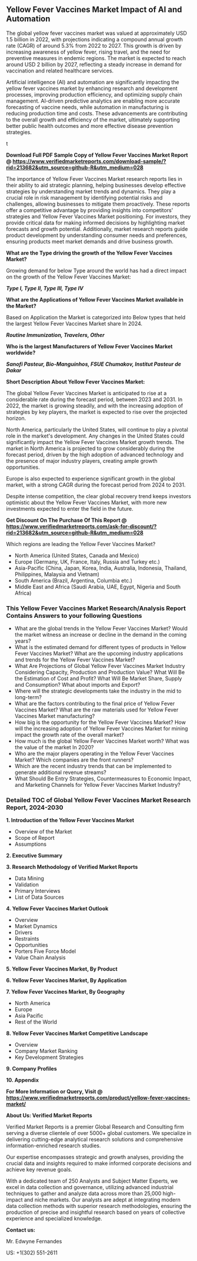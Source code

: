 <h2>Yellow Fever Vaccines Market Impact of AI and Automation</h2><p>The global yellow fever vaccines market was valued at approximately USD 1.5 billion in 2022, with projections indicating a compound annual growth rate (CAGR) of around 5.3% from 2022 to 2027. This growth is driven by increasing awareness of yellow fever, rising travel, and the need for preventive measures in endemic regions. The market is expected to reach around USD 2 billion by 2027, reflecting a steady increase in demand for vaccination and related healthcare services.</p><p>Artificial intelligence (AI) and automation are significantly impacting the yellow fever vaccines market by enhancing research and development processes, improving production efficiency, and optimizing supply chain management. AI-driven predictive analytics are enabling more accurate forecasting of vaccine needs, while automation in manufacturing is reducing production time and costs. These advancements are contributing to the overall growth and efficiency of the market, ultimately supporting better public health outcomes and more effective disease prevention strategies.</p>t</p><p id="" class=""><strong>Download Full PDF Sample Copy of Yellow Fever Vaccines Market Report @ <a href="https://www.verifiedmarketreports.com/download-sample/?rid=213682&utm_source=github-R&utm_medium=028" target="_blank">https://www.verifiedmarketreports.com/download-sample/?rid=213682&utm_source=github-R&utm_medium=028</a></strong></p><p>The importance of&nbsp;Yellow Fever Vaccines Market research reports lies in their ability to aid strategic planning, helping businesses develop effective strategies by understanding market trends and dynamics. They play a crucial role in risk management by identifying potential risks and challenges, allowing businesses to mitigate them proactively. These reports offer a competitive advantage by providing insights into competitors' strategies and Yellow Fever Vaccines Market positioning. For investors, they provide critical data for making informed decisions by highlighting market forecasts and growth potential. Additionally, market research reports guide product development by understanding consumer needs and preferences, ensuring products meet market demands and drive business growth.</p><p><strong>What are the&nbsp;Type driving the growth of the Yellow Fever Vaccines Market?</strong></p><p id="" class="">Growing demand for below Type around the world has had a direct impact on the growth of the Yellow Fever Vaccines Market:</p><em><strong>Type I, Type II, Type III, Type IV</strong></em></p><strong>What are the&nbsp;Applications&nbsp;of Yellow Fever Vaccines Market available in the Market?</strong></p><p id="" class="">Based on Application the Market is categorized into Below types that held the largest Yellow Fever Vaccines Market share In 2024.</p><em><strong>Routine Immunization, Travelers, Other</strong></em></p><strong>Who is the largest Manufacturers of Yellow Fever Vaccines Market worldwide?</strong></p><p><em><strong>Sanofi Pasteur, Bio-Manguinhos, FSUE Chumakov, Institut Pasteur de Dakar</strong></em></p><p id="" class=""><strong>Short Description About Yellow Fever Vaccines Market:</strong></p><p>The global Yellow Fever Vaccines Market is anticipated to rise at a considerable rate during the forecast period, between 2023 and 2031. In 2022, the market is growing steadily, and with the increasing adoption of strategies by key players, the market is expected to rise over the projected horizon.</p><p>North America, particularly the United States, will continue to play a pivotal role in the market's development. Any changes in the United States could significantly impact the Yellow Fever Vaccines Market growth trends. The market in North America is projected to grow considerably during the forecast period, driven by the high adoption of advanced technology and the presence of major industry players, creating ample growth opportunities.</p><p>Europe is also expected to experience significant growth in the global market, with a strong CAGR during the forecast period from 2024 to 2031.</p><p>Despite intense competition, the clear global recovery trend keeps investors optimistic about the Yellow Fever Vaccines Market, with more new investments expected to enter the field in the future.</p><p id="" class=""><strong>Get Discount On The Purchase Of This Report @ <a href="https://www.verifiedmarketreports.com/ask-for-discount/?rid=213682&utm_source=github-R&utm_medium=028" target="_blank">https://www.verifiedmarketreports.com/ask-for-discount/?rid=213682&utm_source=github-R&utm_medium=028</a></strong></p>Which regions are leading the Yellow Fever Vaccines Market?</p><ul><li>North America (United States, Canada and Mexico)</li><li>Europe (Germany, UK, France, Italy, Russia and Turkey etc.)</li><li>Asia-Pacific (China, Japan, Korea, India, Australia, Indonesia, Thailand, Philippines, Malaysia and Vietnam)</li><li>South America (Brazil, Argentina, Columbia etc.)</li><li>Middle East and Africa (Saudi Arabia, UAE, Egypt, Nigeria and South Africa)</li></ul><h3 id="" class="">This Yellow Fever Vaccines Market Research/Analysis Report Contains Answers to your following Questions</h3><ul><li>What are the global trends in the Yellow Fever Vaccines Market? Would the market witness an increase or decline in the demand in the coming years?</li><li>What is the estimated demand for different types of products in Yellow Fever Vaccines Market? What are the upcoming industry applications and trends for the Yellow Fever Vaccines Market?</li><li>What Are Projections of Global Yellow Fever Vaccines Market Industry Considering Capacity, Production and Production Value? What Will Be the Estimation of Cost and Profit? What Will Be Market Share, Supply and Consumption? What about imports and Export?</li><li>Where will the strategic developments take the industry in the mid to long-term?</li><li>What are the factors contributing to the final price of Yellow Fever Vaccines Market? What are the raw materials used for Yellow Fever Vaccines Market manufacturing?</li><li>How big is the opportunity for the Yellow Fever Vaccines Market? How will the increasing adoption of Yellow Fever Vaccines Market for mining impact the growth rate of the overall market?</li><li>How much is the global Yellow Fever Vaccines Market worth? What was the value of the market In 2020?</li><li>Who are the major players operating in the Yellow Fever Vaccines Market? Which companies are the front runners?</li><li>Which are the recent industry trends that can be implemented to generate additional revenue streams?</li><li>What Should Be Entry Strategies, Countermeasures to Economic Impact, and Marketing Channels for Yellow Fever Vaccines Market Industry?</li></ul><h3 id="" class="">Detailed TOC of Global Yellow Fever Vaccines Market Research Report, 2024-2030</h3><p id="" class=""><strong>1. Introduction of the Yellow Fever Vaccines Market</strong></p><ul><li>Overview of the Market</li><li>Scope of Report</li><li>Assumptions</li></ul><p id="" class=""><strong>2. Executive Summary</strong></p><p id="" class=""><strong>3. Research Methodology of Verified Market Reports</strong></p><ul><li>Data Mining</li><li>Validation</li><li>Primary Interviews</li><li>List of Data Sources</li></ul><p id="" class=""><strong>4. Yellow Fever Vaccines Market Outlook</strong></p><ul><li>Overview</li><li>Market Dynamics</li><li>Drivers</li><li>Restraints</li><li>Opportunities</li><li>Porters Five Force Model</li><li>Value Chain Analysis</li></ul><p id="" class=""><strong>5. Yellow Fever Vaccines Market, By Product</strong></p><p id="" class=""><strong>6. Yellow Fever Vaccines Market, By Application</strong></p><p id="" class=""><strong>7. Yellow Fever Vaccines Market, By Geography</strong></p><ul><li>North America</li><li>Europe</li><li>Asia Pacific</li><li>Rest of the World</li></ul><p id="" class=""><strong>8. Yellow Fever Vaccines Market Competitive Landscape</strong></p><ul><li>Overview</li><li>Company Market Ranking</li><li>Key Development Strategies</li></ul><p id="" class=""><strong>9. Company Profiles</strong></p><p id="" class=""><strong>10. Appendix</strong></p><p id="" class=""><strong>For More Information or Query, Visit @ <a href="https://www.verifiedmarketreports.com/product/yellow-fever-vaccines-market/" target="_blank">https://www.verifiedmarketreports.com/product/yellow-fever-vaccines-market/</a></strong></p><p id="" class=""><strong>About Us: Verified Market Reports</strong></p><p id="" class="">Verified Market Reports is a premier Global Research and Consulting firm serving a diverse clientele of over 5000+ global customers. We specialize in delivering cutting-edge analytical research solutions and comprehensive information-enriched research studies.</p><p id="" class="">Our expertise encompasses strategic and growth analyses, providing the crucial data and insights required to make informed corporate decisions and achieve key revenue goals.</p><p id="" class="">With a dedicated team of 250 Analysts and Subject Matter Experts, we excel in data collection and governance, utilizing advanced industrial techniques to gather and analyze data across more than 25,000 high-impact and niche markets. Our analysts are adept at integrating modern data collection methods with superior research methodologies, ensuring the production of precise and insightful research based on years of collective experience and specialized knowledge.</p><p id="" class=""><strong>Contact us:</strong></p><p id="" class="">Mr. Edwyne Fernandes</p><p id="" class="">US: +1(302) 551-2611</p>